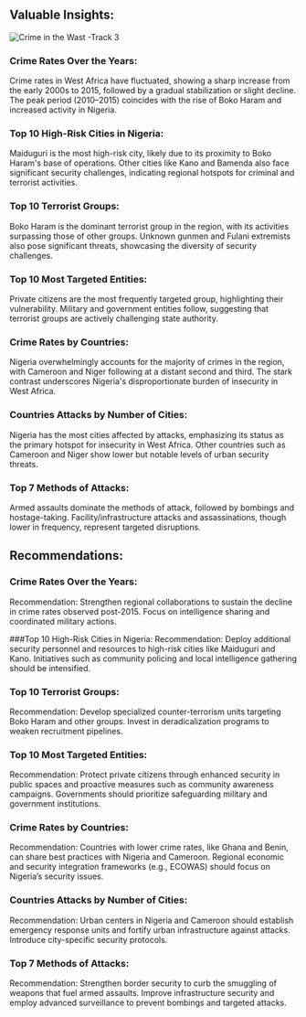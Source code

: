 ## Valuable Insights:

![Crime in the Wast  -Track 3](https://github.com/user-attachments/assets/db016eaf-790f-488c-b0bc-e89cda8c0ba3)

### Crime Rates Over the Years:
Crime rates in West Africa have fluctuated, showing a sharp increase from the early 2000s to 2015, followed by a gradual stabilization or slight decline.
The peak period (2010–2015) coincides with the rise of Boko Haram and increased activity in Nigeria.

### Top 10 High-Risk Cities in Nigeria:
Maiduguri is the most high-risk city, likely due to its proximity to Boko Haram's base of operations.
Other cities like Kano and Bamenda also face significant security challenges, indicating regional hotspots for criminal and terrorist activities.

### Top 10 Terrorist Groups:
Boko Haram is the dominant terrorist group in the region, with its activities surpassing those of other groups.
Unknown gunmen and Fulani extremists also pose significant threats, showcasing the diversity of security challenges.

### Top 10 Most Targeted Entities:
Private citizens are the most frequently targeted group, highlighting their vulnerability.
Military and government entities follow, suggesting that terrorist groups are actively challenging state authority.

### Crime Rates by Countries:
Nigeria overwhelmingly accounts for the majority of crimes in the region, with Cameroon and Niger following at a distant second and third.
The stark contrast underscores Nigeria's disproportionate burden of insecurity in West Africa.

### Countries Attacks by Number of Cities:
Nigeria has the most cities affected by attacks, emphasizing its status as the primary hotspot for insecurity in West Africa.
Other countries such as Cameroon and Niger show lower but notable levels of urban security threats.

### Top 7 Methods of Attacks:
Armed assaults dominate the methods of attack, followed by bombings and hostage-taking.
Facility/infrastructure attacks and assassinations, though lower in frequency, represent targeted disruptions.

## Recommendations:

### Crime Rates Over the Years:
Recommendation: Strengthen regional collaborations to sustain the decline in crime rates observed post-2015. Focus on intelligence sharing and coordinated military actions.

###Top 10 High-Risk Cities in Nigeria:
Recommendation: Deploy additional security personnel and resources to high-risk cities like Maiduguri and Kano. Initiatives such as community policing and local intelligence gathering should be intensified.

### Top 10 Terrorist Groups:
Recommendation: Develop specialized counter-terrorism units targeting Boko Haram and other groups. Invest in deradicalization programs to weaken recruitment pipelines.

### Top 10 Most Targeted Entities:
Recommendation: Protect private citizens through enhanced security in public spaces and proactive measures such as community awareness campaigns. Governments should prioritize safeguarding military and government institutions.

### Crime Rates by Countries:
Recommendation: Countries with lower crime rates, like Ghana and Benin, can share best practices with Nigeria and Cameroon. Regional economic and security integration frameworks (e.g., ECOWAS) should focus on Nigeria’s security issues.

### Countries Attacks by Number of Cities:
Recommendation: Urban centers in Nigeria and Cameroon should establish emergency response units and fortify urban infrastructure against attacks. Introduce city-specific security protocols.

### Top 7 Methods of Attacks:
Recommendation: Strengthen border security to curb the smuggling of weapons that fuel armed assaults. Improve infrastructure security and employ advanced surveillance to prevent bombings and targeted attacks.
